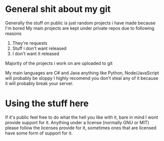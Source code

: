 # General shit about my git
Generally the stuff on public is just random projects i have made because I'm bored
My main projects are kept under private repos due to following reasons
1) They're requests
2) Stuff i don't want released
3) I don't want it released

Majority of the projects i work on are uploaded to git

My main languages are C# and Java anything like Python, Node/JavaScript will probably be sloppy
I highly recomend you don't steal any of it because it will probably break your server.

# Using the stuff here

If it's public feel free to do what the hell you like with it, bare in mind I wont provide support for it.
Anything under a license (normally GNU or MIT) please follow the licenses provide for it, sometimes ones that are licensed
have some form of support for it.

